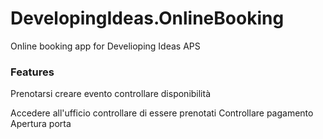 # DevelopingIdeas.OnlineBooking
Online booking app for Develioping Ideas APS

### Features
Prenotarsi
 creare evento
 controllare disponibilità

Accedere all'ufficio
 controllare di essere prenotati
 Controllare pagamento
 Apertura porta
